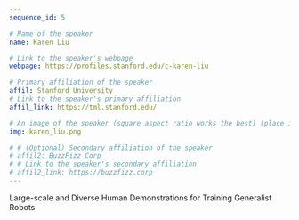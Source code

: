 ```yaml
---
sequence_id: 5

# Name of the speaker
name: Karen Liu

# Link to the speaker's webpage
webpage: https://profiles.stanford.edu/c-karen-liu

# Primary affiliation of the speaker
affil: Stanford University
# Link to the speaker's primary affiliation
affil_link: https://tml.stanford.edu/

# An image of the speaker (square aspect ratio works the best) (place in the `assets/img/speakers` directory)
img: karen_liu.png

# # (Optional) Secondary affiliation of the speaker
# affil2: BuzzFizz Corp
# # Link to the speaker's secondary affiliation 
# affil2_link: https://buzzfizz.corp
---
```


<!-- Whatever you write below will show up as the speaker's bio -->

Large-scale and Diverse Human Demonstrations for Training Generalist Robots